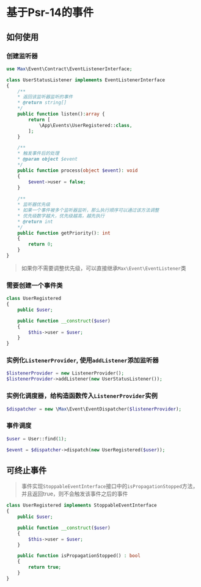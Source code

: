 # 基于Psr-14的事件

## 如何使用

### 创建监听器

```php
use Max\Event\Contract\EventListenerInterface;

class UserStatusListener implements EventListenerInterface
{
    /**
    * 返回该监听器监听的事件
    * @return string[]
    */
    public function listen():array {
        return [
            \App\Events\UserRegistered::class,
        ];
    }

    /**
    * 触发事件后的处理
    * @param object $event
    */
    public function process(object $event): void
    {
        $event->user = false;
    }
    
    /**
    * 监听器优先级
    * 如果一个事件被多个监听器监听，那么执行顺序可以通过该方法调整
    * 优先级数字越大，优先级越高，越先执行
    * @return int
    */
    public function getPriority(): int 
    {
        return 0;
    }
}
```

> 如果你不需要调整优先级，可以直接继承`Max\Event\EventListener`类

### 需要创建一个事件类

```php
class UserRegistered
{
    public $user;

    public function __construct($user)
    {
        $this->user = $user;
    }
}
```

### 实例化`ListenerProvider`, 使用`addListener`添加监听器

```php
$listenerProvider = new ListenerProvider();
$listenerProvider->addListener(new UserStatusListener());
```

### 实例化调度器，给构造函数传入`ListenerProvider`实例

```php
$dispatcher = new \Max\Event\EventDispatcher($listenerProvider);
```

### 事件调度

```php
$user = User::find(1);

$event = $dispatcher->dispatch(new UserRegistered($user));
```

## 可终止事件

> 事件实现`StoppableEventInterface`接口中的`isPropagationStopped`方法，并且返回true，则不会触发该事件之后的事件

```php
class UserRegistered implements StoppableEventInterface
{
    public $user;

    public function __construct($user)
    {
        $this->user = $user;
    }

    public function isPropagationStopped() : bool 
    {
        return true;
    }
}
```
